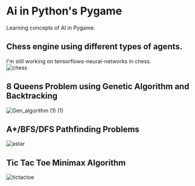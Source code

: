 # Ai in Python's Pygame

Learning concepts of AI in Pygame.

## Chess engine using different types of agents.
I'm still working on tensorflows-neural-networks in chess. <br>
![chess](https://user-images.githubusercontent.com/73897941/175335271-b907cf17-6754-4690-8c93-c4c017c9456b.gif)

## 8 Queens Problem using Genetic Algorithm and Backtracking

![Gen_algorithm (1) (1)](https://user-images.githubusercontent.com/73897941/175332852-473c31ad-2cdc-475f-b7cc-b66d9b4518ee.gif)

## A*/BFS/DFS Pathfinding Problems

![astar](https://user-images.githubusercontent.com/73897941/175330848-972b87f0-bf80-47b5-9f10-28197094e46e.gif)

## Tic Tac Toe Minimax Algorithm

![tictactoe](https://user-images.githubusercontent.com/73897941/175334306-55fe140f-5366-4695-86f2-d581b0df755d.gif)



